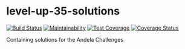 # level-up-35-solutions

[![Build Status](https://travis-ci.org/leni1/level-up-35-solutions.svg?branch=develop)](https://travis-ci.org/leni1/level-up-35-solutions/)
[![Maintainability](https://api.codeclimate.com/v1/badges/e762dc0120962ecf0975/maintainability)](https://codeclimate.com/github/leni1/level-up-35-solutions/maintainability)
[![Test Coverage](https://api.codeclimate.com/v1/badges/e762dc0120962ecf0975/test_coverage)](https://codeclimate.com/github/leni1/level-up-35-solutions/test_coverage)
[![Coverage Status](https://coveralls.io/repos/github/leni1/level-up-35-solutions/badge.svg?branch=develop)](https://coveralls.io/github/leni1/level-up-35-solutions?branch=develop)


Containing solutions for the Andela Challenges
